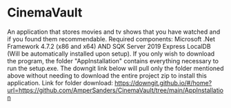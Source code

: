# CinemaVault
An application that stores movies and tv shows that you have watched and if you found them recommendable.
Required components: Microsoft .Net Framework 4.7.2 (x86 and x64) AND SQK Server 2019 Express LocalDB (Will be automatically installed upon setup).
If you only wish to download the program, the folder "AppInstallation" contains everything necessary to run the setup.exe.
The downgit link below will pull only the folder mentioned above without needing to download the entire project zip to install this application.
Link for folder download: https://downgit.github.io/#/home?url=https://github.com/AmperSanders/CinemaVault/tree/main/AppInstallation
